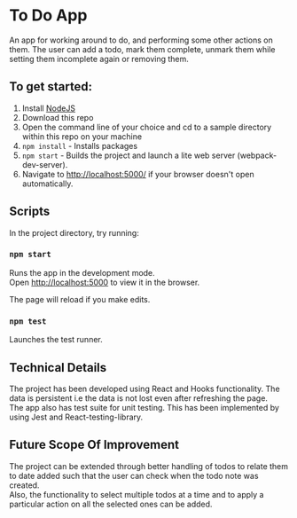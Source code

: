 # To Do App

An app for working around to do, and performing some other actions on them. The user can add a todo, mark them complete, unmark them while setting them incomplete again or removing them.


## To get started:

1. Install [NodeJS](http://www.nodejs.org)
2. Download this repo
3. Open the command line of your choice and cd to a sample directory within this repo on your machine
4. `npm install` - Installs packages
5. `npm start` - Builds the project and launch a lite web server (webpack-dev-server).
6. Navigate to [http://localhost:5000/](http://localhost:5000/) if your browser doesn't open automatically.


## Scripts

In the project directory, try running:

### `npm start`

Runs the app in the development mode.<br>
Open [http://localhost:5000](http://localhost:5000) to view it in the browser.

The page will reload if you make edits.

### `npm test`

Launches the test runner.<br>


## Technical Details

The project has been developed using React and Hooks functionality. The data is persistent i.e the data is not lost even after refreshing the page.<br>
The app also has test suite for unit testing. This has been implemented by using Jest and React-testing-library.


## Future Scope Of Improvement

The project can be extended through better handling of todos to relate them to date added such that the user can check when the todo note was created.<br>
Also, the functionality to select multiple todos at a time and to apply a particular action on all the selected ones can be added.


